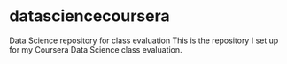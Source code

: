 # datasciencecoursera
Data Science repository for class evaluation
This is the repository I set up for my Coursera Data Science class evaluation.
